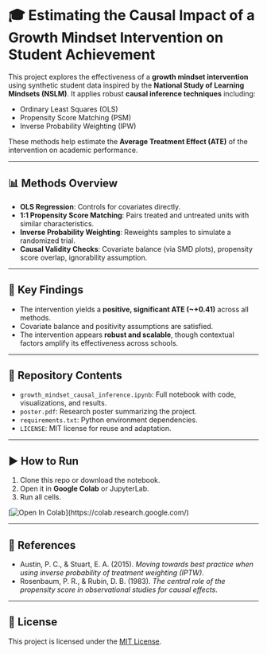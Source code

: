 # 🎓 Estimating the Causal Impact of a Growth Mindset Intervention on Student Achievement

This project explores the effectiveness of a **growth mindset intervention** using synthetic student data inspired by the **National Study of Learning Mindsets (NSLM)**. It applies robust **causal inference techniques** including:

- Ordinary Least Squares (OLS)
- Propensity Score Matching (PSM)
- Inverse Probability Weighting (IPW)

These methods help estimate the **Average Treatment Effect (ATE)** of the intervention on academic performance.

---

## 📊 Methods Overview

- **OLS Regression**: Controls for covariates directly.
- **1:1 Propensity Score Matching**: Pairs treated and untreated units with similar characteristics.
- **Inverse Probability Weighting**: Reweights samples to simulate a randomized trial.
- **Causal Validity Checks**: Covariate balance (via SMD plots), propensity score overlap, ignorability assumption.

---

## 🧠 Key Findings

- The intervention yields a **positive, significant ATE (~+0.41)** across all methods.
- Covariate balance and positivity assumptions are satisfied.
- The intervention appears **robust and scalable**, though contextual factors amplify its effectiveness across schools.

---

## 📁 Repository Contents

- `growth_mindset_causal_inference.ipynb`: Full notebook with code, visualizations, and results.
- `poster.pdf`: Research poster summarizing the project.
- `requirements.txt`: Python environment dependencies.
- `LICENSE`: MIT license for reuse and adaptation.

---

## ▶️ How to Run

1. Clone this repo or download the notebook.
2. Open it in **Google Colab** or JupyterLab.
3. Run all cells.

[![Open In Colab]([https://colab.research.google.com/assets/colab-badge.svg](https://colab.research.google.com/drive/1TdXUyzljrLXKgmtXbkQw8oPg7vRVC5wt#scrollTo=9uvB4GlHRKjC))](https://colab.research.google.com/)

---

## 🧾 References

- Austin, P. C., & Stuart, E. A. (2015). *Moving towards best practice when using inverse probability of treatment weighting (IPTW)*.
- Rosenbaum, P. R., & Rubin, D. B. (1983). *The central role of the propensity score in observational studies for causal effects*.

---

## 📜 License

This project is licensed under the [MIT License](LICENSE).
